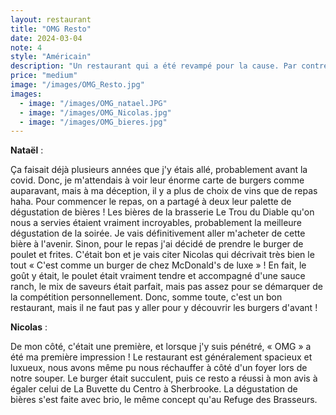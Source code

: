 ```yaml
---
layout: restaurant
title: "OMG Resto"
date: 2024-03-04
note: 4
style: "Américain"
description: "Un restaurant qui a été revampé pour la cause. Par contre, la carte des mets a beaucoup changé et elle offre malheureusement beaucoup moins de choix de burgers qu'auparavant !"
price: "medium"
image: "/images/OMG_Resto.jpg"
images:
  - image: "/images/OMG_natael.JPG"
  - image: "/images/OMG_Nicolas.jpg"
  - image: "/images/OMG_bieres.jpg"
---
```


**Nataël** :

Ça faisait déjà plusieurs années que j'y étais allé, probablement avant la covid. Donc, je m'attendais à voir leur énorme carte de burgers comme auparavant, mais à ma déception, il y a plus de choix de vins que de repas haha. Pour commencer le repas, on a partagé à deux leur palette de dégustation de bières ! Les bières de la brasserie Le Trou du Diable qu'on nous a servies étaient vraiment incroyables, probablement la meilleure dégustation de la soirée. Je vais définitivement aller m'acheter de cette bière à l'avenir. Sinon, pour le repas j'ai décidé de prendre le burger de poulet et frites. C'était bon et je vais citer Nicolas qui décrivait très bien le tout « C'est comme un burger de chez McDonald's de luxe » ! En fait, le goût y était, le poulet était vraiment tendre et accompagné d'une sauce ranch, le mix de saveurs était parfait, mais pas assez pour se démarquer de la compétition personnellement. Donc, somme toute, c'est un bon restaurant, mais il ne faut pas y aller pour y découvrir les burgers d'avant !

**Nicolas** :

De mon côté, c'était une première, et lorsque j'y suis pénétré, « OMG » a été ma première impression ! Le restaurant est généralement spacieux et luxueux, nous avons même pu nous réchauffer à côté d'un foyer lors de notre souper. Le burger était succulent, puis ce resto a réussi à mon avis à égaler celui de La Buvette du Centro à Sherbrooke. La dégustation de bières s'est faite avec brio, le même concept qu'au Refuge des Brasseurs. 